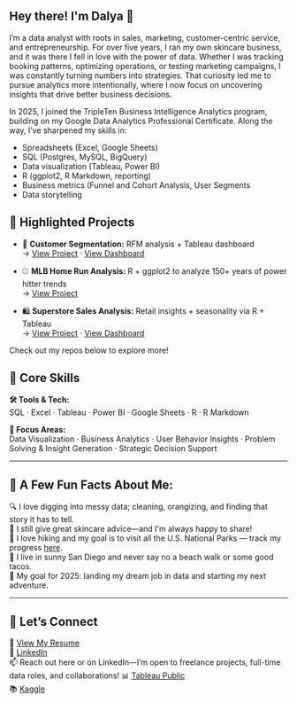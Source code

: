 
## Hey there! I'm Dalya 👋  
I’m a data analyst with roots in sales, marketing, customer-centric service, and entrepreneurship. For over five years, I ran my own skincare business, and it was there I fell in love with the power of data. Whether I was tracking booking patterns, optimizing operations, or testing marketing campaigns, I was constantly turning numbers into strategies. That curiosity led me to pursue analytics more intentionally, where I now focus on uncovering insights that drive better business decisions.

In 2025, I joined the TripleTen Business Intelligence Analytics program, building on my Google Data Analytics Professional Certificate. Along the way, I’ve sharpened my skills in: 
- Spreadsheets (Excel, Google Sheets)
- SQL (Postgres, MySQL, BigQuery)
- Data visualization (Tableau, Power BI)
- R (ggplot2, R Markdown, reporting)
- Business metrics (Funnel and Cohort Analysis, User Segments
- Data storytelling


## 📁 Highlighted Projects

- 🧠 **Customer Segmentation:** RFM analysis + Tableau dashboard  
  → [View Project](https://github.com/DalyaSo/Data_projects_TripleTen/tree/main/Zomato_Customer_Segmentation) · [View Dashboard](https://public.tableau.com/app/profile/dalya.s/viz/ZomatoCustomerSegmentationDashboard/Dashboard2)


- ⚾ **MLB Home Run Analysis:** R + ggplot2 to analyze 150+ years of power hitter trends  
  → [View Project](https://github.com/DalyaSo/Data_Projects_Personal/tree/main/mlb-home-run-analysis)

- 🛍 **Superstore Sales Analysis:** Retail insights + seasonality via R + Tableau  
  → [View Project](https://github.com/DalyaSo/Data_Projects_Personal/tree/main/superstore-sales-analysis) · [View Dashboard](https://public.tableau.com/app/profile/dalya.s/viz/SuperstoreSalesMonitor/Dashboard1)

Check out my repos below to explore more!

## 🧠 Core Skills

**🛠 Tools & Tech:**  
SQL · Excel · Tableau · Power BI · Google Sheets · R · R Markdown

**🎯 Focus Areas:**  
Data Visualization · Business Analytics · User Behavior Insights · Problem Solving & Insight Generation · Strategic Decision Support

---

## 🌟 A Few Fun Facts About Me:
🔍 I love digging into messy data; cleaning, orangizing, and finding that story it has to tell.  
🧴 I still give great skincare advice—and I'm always happy to share!  
🥾 I love hiking and my goal is to visit all the U.S. National Parks — track my progress [here](https://docs.google.com/spreadsheets/d/1VDDw3-1zhw2NjY6rrrNf8q9w6yQAWvsmrmPZ9CF-Zac/edit?usp=sharing).  
🌮 I live in sunny San Diego and never say no a beach walk or some good tacos.  
🚀 My goal for 2025: landing my dream job in data and starting my next adventure.

---

## 🔗 Let’s Connect

📄 [View My Resume](https://docs.google.com/document/d/1__BjBZNdEdzZwglkZYnPurL69lSgW1B4-WJvTYCPRB4/edit?usp=sharing)  
💼 [LinkedIn](https://www.linkedin.com/in/dalyasohl/)  
📫 Reach out here or on LinkedIn—I’m open to freelance projects, full-time data roles, and collaborations!
📊 [Tableau Public](https://public.tableau.com/app/profile/dalya.s/vizzes)  
📚 [Kaggle](https://www.kaggle.com/dalyas)
